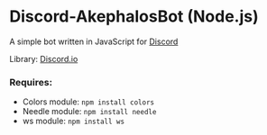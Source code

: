 # Discord-AkephalosBot (Node.js)

A simple bot written in JavaScript for [Discord](http://www.discord.gg)

Library: [Discord.io](https://github.com/izy521/discord.io)
### Requires: 
 - Colors module: `npm install colors`
 - Needle module: `npm install needle`
 - ws module: `npm install ws`
